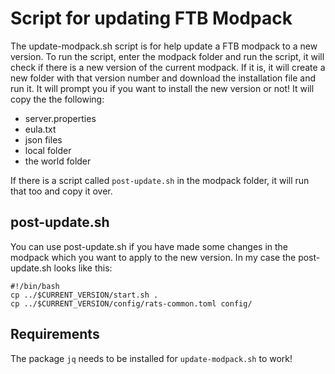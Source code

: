 # Script for updating FTB Modpack

The update-modpack.sh script is for help update a FTB modpack to a new version. To run the script, enter the modpack folder and run the script, it will check if there is a new version of the current modpack. If it is, it will create a new folder with that version number and download the installation file and run it. It will prompt you if you want to install the new version or not! It will copy the the following:

* server.properties
* eula.txt
* json files
* local folder 
* the world folder

If there is a script called `post-update.sh` in the modpack folder, it will run that too and copy it over.

## post-update.sh

You can use post-update.sh if you have made some changes in the modpack which you want to apply to the new version. In my case the post-update.sh looks like this:
```
#!/bin/bash
cp ../$CURRENT_VERSION/start.sh .
cp ../$CURRENT_VERSION/config/rats-common.toml config/
```

## Requirements

The package `jq` needs to be installed for `update-modpack.sh` to work!